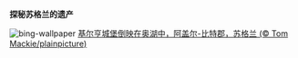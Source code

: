 
**探秘苏格兰的遗产**

![bing-wallpaper](https://www.bing.com/th?id=OHR.KilchurnAutumn_ZH-CN2547959725_1920x1080.jpg)
[基尔亨城堡倒映在奥湖中，阿盖尔-比特郡，苏格兰 (© Tom Mackie/plainpicture)](https://www.bing.com/search?q=%E5%A5%A5%E6%B9%96&amp;form=hpcapt&amp;mkt=zh-cn)
  